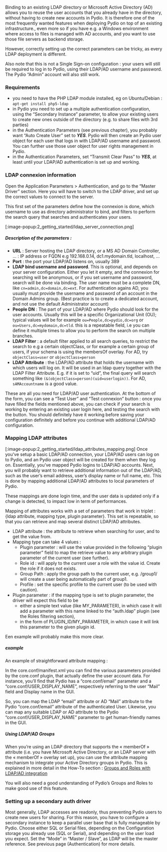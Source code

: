 Binding to an existing LDAP  directory or Microsoft Active Directory (AD)  allows you to reuse the user accounts that you already have in the directory, without having to create new accounts in Pydio. It is therefore  one of the most frequently wanted features  when deploying Pydio on top of an existing infrastructure., even more so if you have e.g. a Windows environment where access to files is managed with AD accounts, and you want to use those file servers as backend storage.

However, correctly setting up the correct parameters can be tricky, as every LDAP deployment is different.

Also note that this is not a Single Sign-on  configuration : your users will still be required  to log in to Pydio, using their LDAP/AD username and password. The Pydio “Admin” account will also still work.



### Requirements
+ you need to have the PHP LDAP module installed, eg  on Ubuntu/Debian : `apt-get install php5-ldap`
+ in Pydio you need to  set up a multiple authentication configuration, using the “Secondary Instance” parameter, to allow your existing users to create new ones outside of the directory (e.g. to share files with 3rd parties)
+ in the Authentication Parameters (see previous chapter), you probably want “Auto Create User” set to **_YES_**. Pydio will then create an Pydio user object for each user that logs in with LDAP/AD username and password. You can further use those user object for user rights management in Pydio.
+ in the Authentication Parameters, set  “Transmit Clear Pass” to **_YES_**, at least until your LDAP/AD authentication is set up and working.


### LDAP connexion information
Open the Application Parameters > Authentication, and go to the “Master Driver” section. Here you will have to switch to the LDAP driver, and set up the correct values to connect to the server.

This first set of the parameters define how the connexion is done, which username to use as directory administrator to bind, and filters to perform the search query that searches and authenticates  your users.

[:image-popup:2_getting_started/ldap_server_connection.png]

##### Description of the parameters :

+ **URL** : Server hosting the LDAP directory, or a MS AD Domain Controller, … : IP address or FQDN  e.g  192.168.0.14,  dc1.mydomain.tld, localhost, …
+ **Port** :  the port your LDAP/AD listens on, usually  389
+ **LDAP bind username and password**. This is optional, and depends on your server configuration. Either you let it empty, and the connexion for searching will be anonymous, or if you set username and password, search will be done via binding.
The user name must be a complete DN, like `cn=admin,dc=domain,dc=ext`.
For authentication agains AD, you usually must provide the username and password of an account in the Domain Admins group. (Best practice is to create a dedicated account, and not use the default Administrator account)
+ **People DN**  :  The part of your LDAP/AD where Pydio should look for the user accounts. Usually this will be a specific Organizational Unit (OU); typical values  will be for example `ou=People,dc=pydio,dc=org` or `ou=Users,dc=mydomain,dc=tld`.
this is a repeatable field, i.e you can define it multiple times to allow you to perform the search on multiple branches.
+ **LDAP Filter** : a default filter applied to all search queries, to restrict the search to e.g a certain objectClass, or for example a certain group of users, if your schema is using the membersOf overlay. For AD, try `objectClass=user` or `objectClass=person`
+ **LDAP Attribute** : the LDAP/AD attribute that holds the username with which users will log on.  It will be used in an ldap query together with the LDAP Filter Attribute. E.g. if it is set to “uid”, the final query will search something like `(&(objectClass=person)(uid=userlogin))`.
For AD, `sAMAccountname` is a good value.

These are all you need for LDAP/AD user authentication. At the bottom of the form, you can see a “Test User” and “Test connexion” button : once you have filled the fields mentioned above, you can check if your search is working by entering an existing user login here, and testing the search with the button. You should definitely have it working before saving your configuration definitely and before you continue with additional LDAP/AD configuration.



### Mapping LDAP attributes

[:image-popup:2_getting_started/ldap_attributes_mapping.png] Once you’ve setup a basic LDAP/AD connection, your LDAP/AD users can log on to Pydio, and an Pydio user object will be created for them when they log on. Essentially, you’ve mapped Pydio logins to LDAP/AD accounts. Next, you will probably want to retrieve additional information out of the LDAP/AD, such as the user’s email address, user’s display name or full name, etc. This is done by mapping additional LDAP/AD attributes to local parameters of Pydio.

These mappings are done login time, and the user data is updated only if a change is detected, to impact low in term of performances.

Mapping of attributes works with a set of parameters  that work in triplet : {ldap attribute, mapping type, plugin parameter}. This set is repeatable, so that you can retrieve and map several distinct LDAP/AD attributes.

+ LDAP attribute : the attribute to retrieve when searching for user, and to get the value from.
+ Mapping type can take 4 values :
    - Plugin parameter : will use the value provided in the following “plugin parameter” field to map the retrieve value to any arbitrary plugin parameter of the current user (see further).
    - Role id : will apply to the current user a role with the value id. Create the role if it does not exists.
    - Group Path : apply the group path to the current user, e.g. /group1/ will create a user being automatically part of group1.
    - Profile : set the specific profile to the current user (to be used with caution).
+ Plugin parameter : if the mapping type is set to plugin parameter, the driver will expect this field to be
    - either a simple text value (like MY_PARAMETER), in which case it will add a parameter with this name linked to the “auth.ldap” plugin (see the Roles filtering section),
    - in the form of PLUGIN_ID/MY_PARAMETER, in which case it will link this parameter to the given plugin id.

Een example will probably make this more clear.

##### example

An example of straightforward attribute mapping :

In the core.conf/manifest.xml you can find the various parameters provided by the core.conf plugin, that actually define the user account data. For instance, you’ll find that Pydio has a “core.conf/email” parameter and a “core.conf/USER_DISPLAY_NAME”, respectively referring to the user “Mail” field and Display name in the GUI.

So, you can map the LDAP “email” attribute or AD “Mail” attribute to the Pydio “core.conf/email” attribute of the authenticated User. Likewise, you can map any suitable LDAP or AD attribute to the Pydio “core.conf/USER_DISPLAY_NAME” parameter to get human-friendly names in the GUI.



##### Using LDAP/AD Groups

When you’re using an LDAP directory that supports the « memberOf » attribute (i.e. you have Microsoft Active Directory, or an LDAP server with the « memberOf » overlay set up), you can use the attribute mapping mechanism to integrate your Active Directory groups in Pydio. This is explained in more detail in the How-To section : [Groups and Roles with LDAP/AD integration](https://pyd.io/groups-and-roles-with-ldapad-integration-draft/)

You will also need a good understanding of Pydio’s Groups and Roles to make good use of this feature.



### Setting up a secondary auth driver
Most generally, LDAP accesses are readonly, thus preventing Pydio users to create new users for sharing. For this reason, you have to configure a secondary instance to keep a parallel user base that is fully manageable by Pydio. Choose either SQL or Serial files, depending on the Configuration storage you already use (SQL or Serial), and depending on the user load you expect. Set the “Mode” in “Master / Slave”, as LDAP will be the master reference. See previous page (Authentication) for more details.
